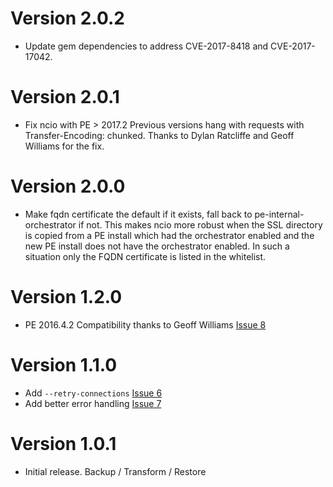Version 2.0.2
===

 * Update gem dependencies to address CVE-2017-8418 and CVE-2017-17042.

Version 2.0.1
===

 * Fix ncio with PE > 2017.2  Previous versions hang with requests with
   Transfer-Encoding: chunked.  Thanks to Dylan Ratcliffe and Geoff Williams for
   the fix.

Version 2.0.0
===

 * Make fqdn certificate the default if it exists, fall back to
   pe-internal-orchestrator if not.  This makes ncio more robust when the SSL
   directory is copied from a PE install which had the orchestrator enabled and
   the new PE install does not have the orchestrator enabled.  In such a
   situation only the FQDN certificate is listed in the whitelist.

Version 1.2.0
===

 * PE 2016.4.2 Compatibility thanks to Geoff Williams [Issue
   8](https://github.com/jeffmccune/ncio/issues/8)

Version 1.1.0
===

 * Add `--retry-connections` [Issue 6](https://github.com/jeffmccune/ncio/issues/6)
 * Add better error handling [Issue 7](https://github.com/jeffmccune/ncio/issues/7)

Version 1.0.1
===

 * Initial release.  Backup / Transform / Restore

